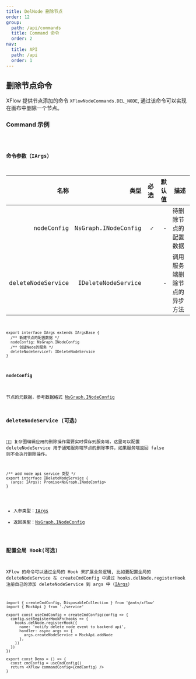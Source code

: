 ```yaml
---
title: DelNode 删除节点
order: 12
group:
  path: /api/commands
  title: Command 命令
  order: 2
nav:
  title: API
  path: /api
  order: 1
---
```


## 删除节点命令

XFlow 提供节点添加的命令 `XFlowNodeCommands.DEL_NODE`, 通过该命令可以实现在画布中删除一个节点。

### Command 示例

<code src="./demos/index.tsx" classname="cmd-demo" />

### 命令参数（IArgs）

|              名称 |                类型 | 必选 | 默认值 | 描述                         |
| ----------------: | ------------------: | ---: | -----: | ---------------------------- |
|        nodeConfig | NsGraph.INodeConfig |    ✓ |      - | 待删除节点的配置数据         |
| deleteNodeService |  IDeleteNodeService |      |      - | 调用服务端删除节点的异步方法 |

```tsx | pure
export interface IArgs extends IArgsBase {
  /** 新建节点的配置数据 */
  nodeConfig: NsGraph.INodeConfig
  /** 创建Node的服务 */
  deleteNodeService?: IDeleteNodeService
}
```

#### nodeConfig

节点的元数据，参考数据格式 [NsGraph.INodeConfig](/api/interface#inodeconfig)

### deleteNodeService (可选)

 复杂图编辑应用的删除操作需要实时保存到服务端，这里可以配置 deleteNodeService 用于通知服务端节点的删除事件，如果服务端返回 false 则不会执行删除操作。

```tsx | pure
/** add node api service 类型 */
export interface IDeleteNodeService {
  (args: IArgs): Promise<NsGraph.INodeConfig>
}
```

- 入参类型：[IArgs](#命令参数iargs)
- 返回类型：[NsGraph.INodeConfig](/api/interface#inodeconfig)

### 配置全局 Hook(可选)

XFlow 的命令可以通过全局的 Hook 来扩展业务逻辑, 比如要配置全局的 deleteNodeService 在 createCmdConfig 中通过 hooks.delNode.registerHook 注册自己的添加 deleteNodeService 到 args 中（[IArgs](#命令参数iargs)）

```tsx | pure
import { createCmdConfig, DisposableCollection } from '@antv/xflow'
import { MockApi } from './service'

export const useCmdConfig = createCmdConfig(config => {
  config.setRegisterHookFn(hooks => {
    hooks.delNode.registerHook({
      name: 'notify delete node event to backend api',
      handler: async args => {
        args.createNodeService = MockApi.addNode
      },
    })
  })
})

export const Demo = () => {
  const cmdConfig = useCmdConfig()
  return <XFlow commandConfig={cmdConfig} />
}
```
